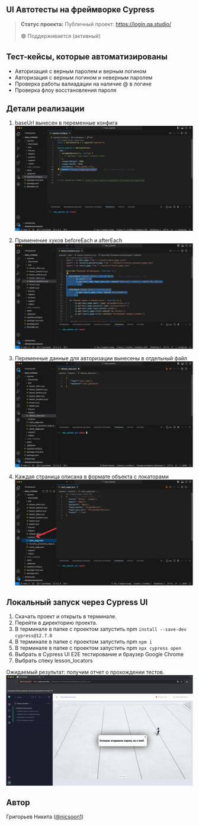 <h2>UI Автотесты на фреймворке Cypress</h2>

> **Статус проекта:**
> Публичный проект: https://login.qa.studio/
> 
> 🟢 Поддерживается (активный) 

## Тест-кейсы, которые автоматизированы
* Авторизация с верным паролем и верным логином
* Авторизация c верным логином и неверным паролем
* Проверка работы валиадации на наличие @ в логине
* Проверка флоу восстановления пароля

## Детали реализации

1. baseUrl вынесен в переменные конфига
![image](https://raw.githubusercontent.com/nicsoon1/Cypress/refs/heads/main/static/baseURL.png)

2. Применение хуков beforeEach и afterEach
![image](https://raw.githubusercontent.com/nicsoon1/Cypress/refs/heads/main/static/hooks.png)

3. Переменные данные для авторизации вынесены в отдельный файл
![image](https://raw.githubusercontent.com/nicsoon1/Cypress/refs/heads/main/static/user.png)

4. Каждая страница описана в формате объекта с локаторами
![image](https://raw.githubusercontent.com/nicsoon1/Cypress/refs/heads/main/static/locators.png)

## Локальный запуск через Cypress UI
1. Скачать проект и открыть в терминале.
2. Перейти в директорию проекта.
3. В терминале в папке с проектом запустить npm `install --save-dev cypress@12.7.0`
4. В терминале в папке с проектом запустить npm `npm i`
5. В терминале в папке с проектом запустить npm `npx cypress open`
6. Выбрать в Cypress UI E2E тестирование и браузер Google Chrome
7. Выбрать спеку lesson_locators

Ожидаемый результат: получим отчет о прохождении тестов.
![image](https://raw.githubusercontent.com/nicsoon1/Cypress/refs/heads/main/static/ui.png)


## Автор

Григорьев Никита ([@nicsoon1](https://t.me/nicsoon1))
